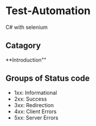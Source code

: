 # Test-Automation
C# with selenium 

<h2>Catagory</h2>

**Introduction""

<h2>Groups of Status code</h2>

- 1xx: Informational
- 2xx: Success
- 3xx: Redirection
- 4xx: Client Errors
- 5xx: Server Errors